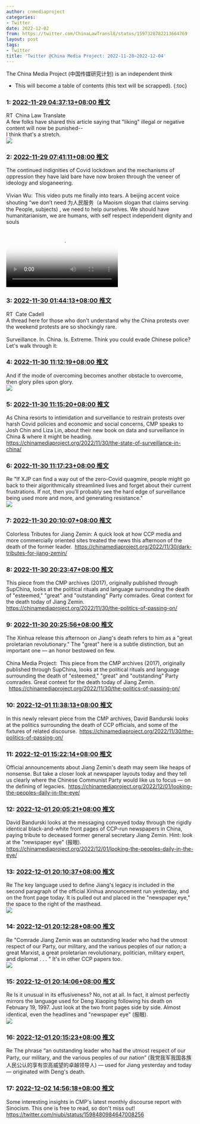 ```yaml
---
author: cnmediaproject
categories:
- Twitter
date: 2022-12-02
from: https://twitter.com/ChinaLawTransl8/status/1597328782213664769
layout: post
tags:
- Twitter
title: 'Twitter @China Media Project: 2022-11-28~2022-12-04'
---
```


The China Media Project (中国传媒研究计划) is an independent think

* This will become a table of contents (this text will be scrapped).
{:toc}

### 1: [2022-11-29 04:37:13+08:00 推文](https://twitter.com/ChinaLawTransl8/status/1597328782213664769)

RT China Law Translate<br>A few folks have shared this article saying that "liking" illegal or negative content will now be punished-- <br>I think that's a stretch.<br><img style="" src="https://pbs.twimg.com/media/FirZYOnWAAEpxKJ?format=jpg&amp;name=orig" referrerpolicy="no-referrer">

### 2: [2022-11-29 07:41:11+08:00 推文](https://twitter.com/cnmediaproject/status/1597375078685061120)

The continued indignities of Covid lockdown and the mechanisms of oppression they have laid bare have now broken through the veneer of ideology and sloganeering.<br><br>Vivian Wu: This video puts me finally into tears. A beijing accent voice shouting “we don’t need 为人民服务（a Maoism slogan that claims serving the People, subjects) , we need to help ourselves. We should have humanitarianism, we are humans, with self respect independent dignity and souls<br><br><video src="https://video.twimg.com/ext_tw_video/1596890903557427201/pu/vid/720x1280/tEUwuppfxumlhCY3.mp4?tag=12" controls="controls" poster="https://pbs.twimg.com/ext_tw_video_thumb/1596890903557427201/pu/img/I6QseTeUVWAudlV-.jpg"></video>

### 3: [2022-11-30 01:44:13+08:00 推文](https://twitter.com/catecadell/status/1597647634960818176)

RT Cate Cadell<br>A thread here for those who don't understand why the China protests over the weekend protests are so shockingly rare. <br><br>Surveillance. In. China. Is. Extreme. Think you could evade Chinese police? Let's walk through it:

### 4: [2022-11-30 11:12:19+08:00 推文](https://twitter.com/cnmediaproject/status/1597790601659187202)

And if the mode of overcoming becomes another obstacle to overcome, then glory piles upon glory.<br><img style="" src="https://pbs.twimg.com/media/Fix-EHbaYAEFfKU?format=jpg&amp;name=orig" referrerpolicy="no-referrer">

### 5: [2022-11-30 11:15:20+08:00 推文](https://twitter.com/cnmediaproject/status/1597791362409451521)

As China resorts to intimidation and surveillance to restrain protests over harsh Covid policies and economic and social concerns, CMP speaks to Josh Chin and Liza Lin, about their new book on data and surveillance in China &amp; where it might be heading. <a href="https://chinamediaproject.org/2022/11/30/the-state-of-surveillance-in-china/" target="_blank" rel="noopener noreferrer">https://chinamediaproject.org/2022/11/30/the-state-of-surveillance-in-china/</a>

### 6: [2022-11-30 11:17:23+08:00 推文](https://twitter.com/cnmediaproject/status/1597791874345238528)

Re "If XJP can find a way out of the zero-Covid quagmire, people might go back to their algorithmically streamlined lives and forget about their current frustrations. If not, then you’ll probably see the hard edge of surveillance being used more and more, and generating resistance."<br><img style="" src="https://pbs.twimg.com/media/Fix_I-8aMAI4O8U?format=jpg&amp;name=orig" referrerpolicy="no-referrer">

### 7: [2022-11-30 20:10:07+08:00 推文](https://twitter.com/cnmediaproject/status/1597925944769273856)

Colorless Tributes for Jiang Zemin: A quick look at how CCP media and more commercially oriented sites treated the news this afternoon of the death of the former leader. <a href="https://chinamediaproject.org/2022/11/30/dark-tributes-for-jiang-zemin/" target="_blank" rel="noopener noreferrer">https://chinamediaproject.org/2022/11/30/dark-tributes-for-jiang-zemin/</a>

### 8: [2022-11-30 20:23:47+08:00 推文](https://twitter.com/cnmediaproject/status/1597929380961189896)

This piece from the CMP archives (2017), originally published through SupChina, looks at the political rituals and language surrounding the death of "esteemed," "great" and "outstanding" Party comrades. Great context for the death today of Jiang Zemin. <a href="https://chinamediaproject.org/2022/11/30/the-politics-of-passing-on/" target="_blank" rel="noopener noreferrer">https://chinamediaproject.org/2022/11/30/the-politics-of-passing-on/</a>

### 9: [2022-11-30 20:25:56+08:00 推文](https://twitter.com/cnmediaproject/status/1597929924052267009)

The Xinhua release this afternoon on Jiang's death refers to him as a "great proletarian revolutionary." The "great" here is a subtle distinction, but an important one — an honor bestowed on few.<br><br>China Media Project: This piece from the CMP archives (2017), originally published through SupChina, looks at the political rituals and language surrounding the death of "esteemed," "great" and "outstanding" Party comrades. Great context for the death today of Jiang Zemin.<br> <a href="https://chinamediaproject.org/2022/11/30/the-politics-of-passing-on/" target="_blank" rel="noopener noreferrer">https://chinamediaproject.org/2022/11/30/the-politics-of-passing-on/</a>

### 10: [2022-12-01 11:38:13+08:00 推文](https://twitter.com/cnmediaproject/status/1598159507427069952)

In this newly relevant piece from the CMP archives, David Bandurski looks at the politics surrounding the death of CCP officials, and some of the fixtures of related discourse. <a href="https://chinamediaproject.org/2022/11/30/the-politics-of-passing-on/" target="_blank" rel="noopener noreferrer">https://chinamediaproject.org/2022/11/30/the-politics-of-passing-on/</a>

### 11: [2022-12-01 15:22:14+08:00 推文](https://twitter.com/cnmediaproject/status/1598215882161152006)

Official announcements about Jiang Zemin's death may seem like heaps of nonsense. But take a closer look at newspaper layouts today and they tell us clearly where the Chinese Communist Party would like us to focus — on the defining of legacies. <a href="https://chinamediaproject.org/2022/12/01/looking-the-peoples-daily-in-the-eye/" target="_blank" rel="noopener noreferrer">https://chinamediaproject.org/2022/12/01/looking-the-peoples-daily-in-the-eye/</a>

### 12: [2022-12-01 20:05:21+08:00 推文](https://twitter.com/cnmediaproject/status/1598287129297448960)

David Bandurski looks at the messaging conveyed today through the rigidly identical black-and-white front pages of CCP-run newspapers in China, paying tribute to deceased former general secretary Jiang Zemin. Hint: look at the "newspaper eye" (报眼). <a href="https://chinamediaproject.org/2022/12/01/looking-the-peoples-daily-in-the-eye/" target="_blank" rel="noopener noreferrer">https://chinamediaproject.org/2022/12/01/looking-the-peoples-daily-in-the-eye/</a>

### 13: [2022-12-01 20:10:37+08:00 推文](https://twitter.com/cnmediaproject/status/1598288456295534593)

Re The key language used to define Jiang's legacy is included in the second paragraph of the official Xinhua announcement run yesterday, and on the front page today. It is pulled out and placed in the "newspaper eye," the space to the right of the masthead.<br><img style="" src="https://pbs.twimg.com/media/Fi5C3nSaUAEziZO?format=jpg&amp;name=orig" referrerpolicy="no-referrer">

### 14: [2022-12-01 20:12:28+08:00 推文](https://twitter.com/cnmediaproject/status/1598288920336564224)

Re "Comrade Jiang Zemin was an outstanding leader who had the utmost respect of our Party, our military, and the various peoples of our nation; a great Marxist, a great proletarian revolutionary, politician, military expert, and diplomat . . . " It's in other CCP papers too.<br><img style="" src="https://pbs.twimg.com/media/Fi5DSvfacAMnhjT?format=jpg&amp;name=orig" referrerpolicy="no-referrer">

### 15: [2022-12-01 20:14:06+08:00 推文](https://twitter.com/cnmediaproject/status/1598289334406623232)

Re Is it unusual in its effusiveness? No, not at all. In fact, it almost perfectly mirrors the language used for Deng Xiaoping following his death on February 19, 1997. Just look at the two front pages side by side. Almost identical, even the headlines and "newspaper eye" (报眼).<br><img style="" src="https://pbs.twimg.com/media/Fi5Dld-aEAI8x1p?format=jpg&amp;name=orig" referrerpolicy="no-referrer">

### 16: [2022-12-01 20:15:23+08:00 推文](https://twitter.com/cnmediaproject/status/1598289657103806464)

Re The phrase “an outstanding leader who had the utmost respect of our Party, our military, and the various peoples of our nation” (我党我军我国各族人民公认的享有崇高威望的卓越领导人) — used for Jiang yesterday and today — originated with Deng's death.

### 17: [2022-12-02 14:56:18+08:00 推文](https://twitter.com/cnmediaproject/status/1598571743987523584)

Some interesting insights in CMP's latest monthly discourse report with Sinocism. This one is free to read, so don't miss out! <a href="https://twitter.com/niubi/status/1598480984647008256" target="_blank" rel="noopener noreferrer">https://twitter.com/niubi/status/1598480984647008256</a>

